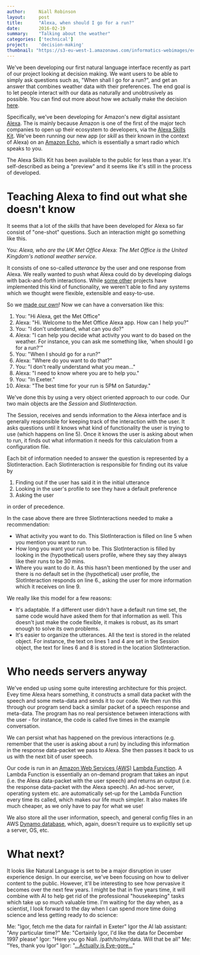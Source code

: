 ```yaml
---
author:     Niall Robinson
layout:     post
title:      "Alexa, when should I go for a run?"
date:       2016-02-19
summary:    "Talking about the weather"
categories: ['technical']
project:    'decision-making'
thumbnail: "https://s3-eu-west-1.amazonaws.com/informatics-webimages/echo.jpg"
---
```


We've been developing our first natural language interface recently as part of our project looking at decision making. We want users to be able to simply ask questions such as, "When shall I go for a run?", and get an answer that combines weather data with their preferences. The end goal is to let people interact with our data as naturally and unobtrusively as possible. You can find out more about how we actually make the decision [here](http://www.informaticslab.co.uk/technical/2016/02/19/dre.html).

Specifically, we've been developing for Amazon's new digital assistant [Alexa](https://developer.amazon.com/public/solutions/alexa). The is mainly because Amazon is one of the first of the major tech companies to open up their ecosystem to developers, via the [Alexa Skills Kit](https://developer.amazon.com/public/solutions/alexa/alexa-skills-kit). We've been running our new app (or *skill* as their known in the context of Alexa) on an [Amazon Echo](http://www.amazon.com/Amazon-SK705DI-Echo/dp/B00X4WHP5E), which is essentially a smart radio which speaks to you.

The Alexa Skills Kit has been available to the public for less than a year. It's self-described as being a "preview" and it seems like it's still in the process of developed.

# Teaching Alexa to find out what she doesn't know

It seems that a lot of the *skills* that have been developed for Alexa so far consist of "one-shot" questions. Such an interaction might go something like this.

You: *Alexa, who are the UK Met Office*
Alexa: *The Met Office is the United Kingdom's national weather service.*

It consists of one so-called *utterance* by the user and one response from Alexa. We really wanted to push what Alexa could do by developing dialogs with back-and-forth interactions. While [some other](https://github.com/amzn/alexa-skills-kit-js/tree/master/samples/tidePooler) projects have implemented this kind of functionality, we weren't able to find any systems which we thought were flexible, extensible and easy-to-use.

So we [made our own](https://github.com/met-office-lab/dre-skill/tree/master/intent_processing)! Now we can have a conversation like this:

1. You: "Hi Alexa, get the Met Office"
2. Alexa: "Hi. Welcome to the Met Office Alexa app. How can I help you?"
3. You: "I don't understand, what can you do?"
4. Alexa: "I can help you decide what activity you want to do based on the weather. For instance, you can ask me something like, 'when should I go for a run?'"
5. You: "When I should go for a run?"
6. Alexa: "Where do you want to do that?"
7. You: "I don't really understand what you mean..."
8. Alexa: "I need to know where you are to help you."
9. You: "In Exeter."
10. Alexa: "The best time for your run is 5PM on Saturday."

We've done this by using a very object oriented approach to our code. Our two main objects are the *Session* and *SlotInteraction*.

The Session, receives and sends information to the Alexa interface and is generally responsible for keeping track of the interaction with the user. It asks questions until it knows what kind of functionality the user is trying to use (which happens on line 5). Once it knows the user is asking about when to run, it finds out what information it needs for this calculation from a configuration file.

Each bit of information needed to answer the question is represented by a SlotInteraction. Each SlotInteraction is responsible for finding out its value by

1. Finding out if the user has said it in the initial utterance
2. Looking in the user's profile to see they have a default preference
3. Asking the user

in order of precedence.

In the case above there are three SlotInteractions needed to make a recommendation:

* What activity you want to do. This SlotInteraction is filled on line 5 when you mention you want to run.
* How long you want your run to be. This SlotInteraction is filled by looking in the (hypothetical) users profile, where they say they always like their runs to be 30 mins. 
* Where you want to do it. As this hasn't been mentioned by the user and there is no default set in the (hypothetical) user profile, the SlotInteraction responds on line 6., asking the user for more information which it receives on line 9.

We really like this model for a few reasons:

* It's adaptable. If a different user didn't have a default run time set, the same code would have asked them for that information as well. This doesn't just make the code flexible, it makes is robust, as its smart enough to solve its own problems.
* It's easier to organize the utterances. All the text is stored in the related object. For instance, the text on lines 1 and 4 are set in the Session object, the text for lines 6 and 8 is stored in the location SlotInteraction.

# Who needs servers anyway

We've ended up using some quite interesting architecture for this project. Evey time Alexa hears something, it constructs a small data packet with the speech and some meta-data and sends it to our code. We then run this through our program send back a similar packet of a speech response and meta-data. The program has no real persistence between interactions with the user - for instance, the code is called five times in the example conversation.

We can persist what has happened on the previous interactions (e.g. remember that the user is asking about a run) by including this information in the response data-packet we pass to Alexa. She then passes it back to us us with the next bit of user speech.

Our code is run in an [Amazon Web Services (AWS)](https://aws.amazon.com/) [Lambda Function](https://aws.amazon.com/lambda/). A Lambda Function is essentially an on-demand program that takes an input (i.e. the Alexa data-packet with the user speech) and returns an output (i.e. the response data-packet with the Alexa speech). An ad-hoc server, operating system etc. are automatically set-up for the Lambda Function every time its called, which makes our life much simpler. It also makes life much cheaper, as we only have to pay for what we use!

We also store all the user information, speech, and general config files in an AWS [Dynamo database](https://aws.amazon.com/dynamodb/), which, again, doesn't require us to explicitly set up a server, OS, etc.

# What next?

It looks like Natural Language is set to be a major disruption in user experience design. In our exercise, we've been focusing on how to deliver content to the public. However, it'll be interesting to see how pervasive it becomes over the next few years. I might be that in five years time, it will combine with AI to help get rid of the professional "housekeeping" tasks which take up so much valuable time. I'm waiting for the day when, as a scientist, I look forward to the day when I can spend more time doing science and less getting ready to do science:

Me: "Igor, fetch me the data for rainfall in Exeter"
Igor the AI lab assistant: "Any particular time?"
Me: "Certainly Igor, I'd like the data for December 1997 please"
Igor: "Here you go Niall. /path/to/my/data. Will that be all"
Me: "Yes, thank you Igor"
Igor: "[...Actually is Eye-gore...](https://www.youtube.com/watch?v=nxxSIX3fmmo)"
